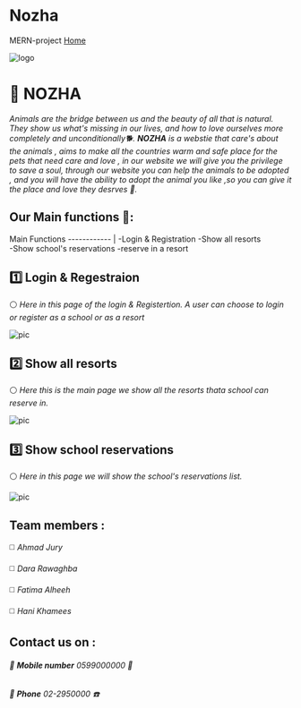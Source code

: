 # Nozha
MERN-project
[Home](http://localhost:8080/)


![logo](https://cdn.discordapp.com/attachments/872084511721156639/874284069100339240/Group_15.png)

# 🚩 NOZHA
 *Animals are the bridge between us and the beauty of all that is natural. They show us what's missing in our lives, 
and how to love ourselves more completely and unconditionally🐕.
**NOZHA** is a webstie that care's about the animals , aims to make all the countries warm and safe place for the pets that need care and love , 
in our website we will give you the privilege to save a soul, through our website you can help the animals to be adopted ,
and you will have the ability to adopt the animal you like ,so you can give it the place and love they desrves 🏩.*


## Our Main functions  🐪:
Main Functions 
------------ | 
-Login & Registration 
-Show all resorts       
-Show  school's reservations
-reserve in a resort




##  1️⃣  Login & Regestraion 
⚪ *Here in this page of the login & Registertion.*
*A user can choose to login or register as a school or as a resort*

![pic](https://cdn.discordapp.com/attachments/872084511721156642/874277606294433802/Dribbble_Shot_HD_2.png?width=300&height=auto)


## 2️⃣ Show all resorts
⚪ *Here this is the main page we show all the resorts thata school can reserve in.*


![pic](https://cdn.discordapp.com/attachments/872084511721156642/874277614049710130/Dribbble_Shot_HD.png?width=300&height=auto)



## 3️⃣ Show  school reservations
⚪ *Here in this page we will show the school's reservations list.*


![pic](https://cdn.discordapp.com/attachments/872084511721156642/874277592457433158/Dribbble_Shot_HD_5.png?width=300&height=auto)













## Team members :
◻️ *Ahmad Jury* 

◻️ *Dara Rawaghba*

◻️ *Fatima Alheeh*

◻️ *Hani Khamees*


## Contact us on :
###### 🔻 **Mobile number** 0599000000 📱
###### 🔻 **Phone**       02-2950000    ☎️
